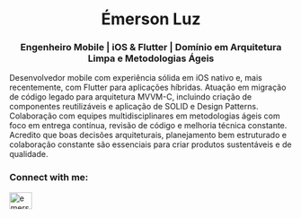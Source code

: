 <h1 align="center">Émerson Luz</h1>
<h3 align="center">Engenheiro Mobile | iOS & Flutter | Domínio em Arquitetura Limpa e Metodologias Ágeis</h3>

<p>Desenvolvedor mobile com experiência sólida em iOS nativo e, mais recentemente, com Flutter para aplicações híbridas. Atuação em migração de código legado para arquitetura MVVM-C, incluindo criação de componentes reutilizáveis e aplicação de SOLID e Design Patterns. Colaboração com equipes multidisciplinares em metodologias ágeis com foco em entrega contínua, revisão de código e melhoria técnica constante. Acredito que boas decisões arquiteturais, planejamento bem estruturado e colaboração constante são essenciais para criar produtos sustentáveis e de qualidade.</p>

<h3 align="left">Connect with me:</h3>
<p align="left">
<a href="https://linkedin.com/in/emersonmluz" target="blank"><img align="center" src="https://raw.githubusercontent.com/rahuldkjain/github-profile-readme-generator/master/src/images/icons/Social/linked-in-alt.svg" alt="emersonmluz" height="30" width="40" /></a>
</p>
